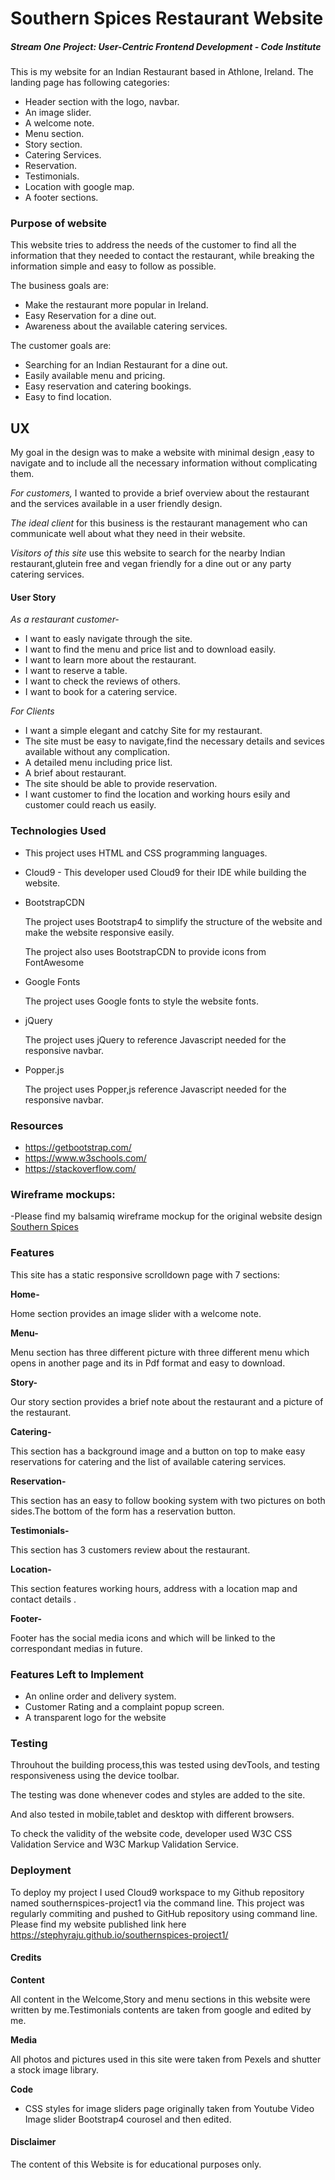 # Southern Spices Restaurant Website

 ##### Stream One Project: User-Centric Frontend Development - Code Institute
 
This is my website for an Indian Restaurant based in Athlone, Ireland. 
The landing page has following categories:

*	Header section with the logo, navbar.
*	An image slider.
*	A welcome note.
*	Menu section.
*	Story section.
*	Catering Services.
*	Reservation.
*	Testimonials.
*	Location with google map.
*	A footer sections.

### Purpose of website

This website tries to address the needs of the customer to find all the information that they needed to contact the restaurant, while breaking the information simple and easy to follow as possible.

The business goals are:

*	Make the restaurant more popular in Ireland.
*	Easy Reservation for a dine out.
*	Awareness about the available catering services.
	 

The customer goals are:

*	Searching for an Indian Restaurant for a dine out.
*	Easily available menu and pricing.
*	Easy reservation and catering bookings.
*	Easy to find location.

## UX

My goal in the design was to make a website with minimal design ,easy to navigate and to include all the necessary information without complicating them.

*For customers,* I wanted to provide a brief overview about the restaurant and the services available in a user friendly design. 

*The ideal client* for this business is the restaurant management who can communicate well about what they need in their website. 

*Visitors of this site* use this website to search for the nearby Indian restaurant,glutein free and vegan friendly for a dine out or any party catering services.

#### User Story
 *As a restaurant customer-*
 - I want to easly navigate through the site. 
 - I want to find the menu and price list and to download easily.
 - I want to learn more about the restaurant.
 - I want to reserve a table.
 - I want to check the reviews of others.
 - I want to book for a catering service.
 
*For Clients*
- I want a simple elegant and catchy Site for my restaurant.
- The site must be easy to navigate,find the necessary details and sevices available without any complication.
- A detailed menu including price list.
- A brief about restaurant.
- The site should be able to provide reservation.
- I want customer to find the location and working hours esily and customer could reach us easily.

 
### Technologies Used

*	This project uses HTML and CSS programming languages.

*	Cloud9 - This developer used Cloud9 for their IDE while building the website.

*	BootstrapCDN

	The project uses Bootstrap4 to simplify the structure of the website and make the website responsive easily.
	
	The project also uses BootstrapCDN to provide icons from FontAwesome
*	Google Fonts

	The project uses Google fonts to style the website fonts.
*	jQuery

	The project uses jQuery to reference Javascript needed for the responsive navbar.
*	Popper.js

	The project uses Popper,js reference Javascript needed for the responsive navbar.
 
### Resources

* https://getbootstrap.com/ 
* https://www.w3schools.com/
* https://stackoverflow.com/  

###  Wireframe mockups:

 -Please find my balsamiq wireframe mockup for the original website design [Southern Spices](https://stephyraju.github.io/southernspices-project1/wireframe/wireframe.pdf)

### Features

This site has a static responsive scrolldown page with 7 sections:

**Home-**

Home section provides an image slider with a welcome note.
     
**Menu-**

Menu section has three different picture with three different menu which opens in another page and its in Pdf format and easy to download.

 **Story-**
 
Our story section provides a brief note about the restaurant and a picture of the restaurant.

**Catering-**

This section has a background image and a button on top to make easy reservations for catering and the list of available catering services.

**Reservation-**

This section has an easy to follow booking system with two pictures on both sides.The bottom of the form has a reservation button.

**Testimonials-**

This section has 3 customers review about the restaurant.

**Location-**

This section features working hours, address with a location map and contact details .

**Footer-**

Footer has the social media icons and which will be linked to the correspondant medias in future.

### Features Left to Implement

* An online order and delivery system.
* Customer Rating and a complaint popup screen.
* A transparent logo for the website 


### Testing

Throuhout the building process,this was tested using devTools, and testing responsiveness using the device toolbar.

The testing was done whenever codes and styles are added to the site.

And also tested in mobile,tablet and desktop with different browsers.

To check the validity of the website code, developer used W3C CSS Validation Service and W3C Markup Validation Service.

### Deployment

To deploy my project I used Cloud9 workspace to my Github repository named southernspices-project1 via the command line.
This project was regularly commiting and pushed to GitHub repository using command line.
Please find my website published link here https://stephyraju.github.io/southernspices-project1/


#### Credits

**Content**

All content in the Welcome,Story and menu sections in this website were written by me.Testimonials contents are taken from google and edited by me.

**Media**

All photos and pictures used in this site were taken from Pexels and shutter a stock image library. 

**Code**

* CSS styles for image sliders page originally taken from Youtube Video Image slider Bootstrap4 courosel and then edited.


#### Disclaimer

The content of this Website is for educational purposes only.





